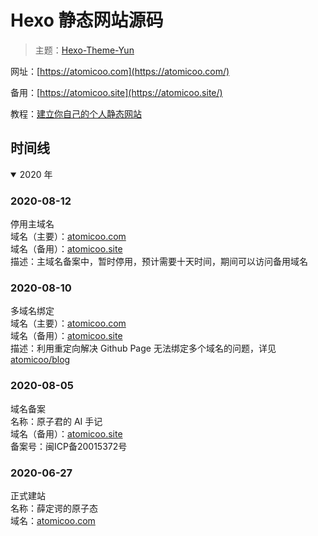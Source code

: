 # Hexo 静态网站源码

> 主题：[Hexo-Theme-Yun](https://github.com/atomicoo/hexo-theme-yun/)

网址：[https://atomicoo.com](https://atomicoo.com/)

备用：[https://atomicoo.site](https://atomicoo.site/)

教程：[建立你自己的个人静态网站](https://atomicoo.com/application/how-to-build-your-site/)

## 时间线

<details open>
<summary>2020 年</summary>

### 2020-08-12

停用主域名  
域名（主要）：[atomicoo.com](https://atomicoo.com/)  
域名（备用）：[atomicoo.site](https://atomicoo.site/)  
描述：主域名备案中，暂时停用，预计需要十天时间，期间可以访问备用域名

### 2020-08-10

多域名绑定  
域名（主要）：[atomicoo.com](https://atomicoo.com/)  
域名（备用）：[atomicoo.site](https://atomicoo.site/)  
描述：利用重定向解决 Github Page 无法绑定多个域名的问题，详见 [atomicoo/blog](https://github.com/atomicoo/blog)  

### 2020-08-05

域名备案  
名称：原子君的 AI 手记  
域名（备用）：[atomicoo.site](https://atomicoo.site/)  
备案号：闽ICP备20015372号

### 2020-06-27

正式建站  
名称：薛定谔的原子态  
域名：[atomicoo.com](https://atomicoo.com/)  

</details>
